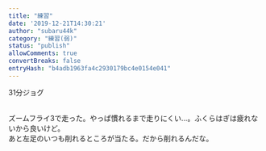 ```yaml
---
title: "練習"
date: '2019-12-21T14:30:21'
author: "subaru44k"
category: "練習(弱)"
status: "publish"
allowComments: true
convertBreaks: false
entryHash: "b4adb1963fa4c2930179bc4e0154e041"
---
```

31分ジョグ<div><br></div><div>ズームフライ3で走った。やっぱ慣れるまで走りにくい…。ふくらはぎは疲れないから良いけど。</div><div>あと左足のいつも削れるところが当たる。だから削れるんだな。</div>
